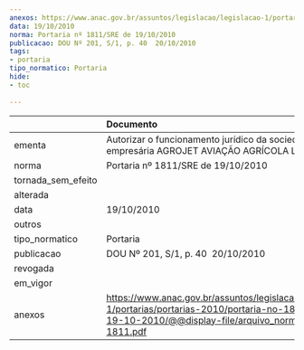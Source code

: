 ```yaml
---
anexos: https://www.anac.gov.br/assuntos/legislacao/legislacao-1/portarias/portarias-2010/portaria-no-1811-sre-de-19-10-2010/@@display-file/arquivo_norma/PA2010-1811.pdf
data: 19/10/2010
norma: Portaria nº 1811/SRE de 19/10/2010
publicacao: DOU Nº 201, S/1, p. 40  20/10/2010
tags:
- portaria
tipo_normatico: Portaria
hide: 
- toc 
 
---
```


|                    | Documento                                                                                                                                                         |
|:-------------------|:------------------------------------------------------------------------------------------------------------------------------------------------------------------|
| ementa             | Autorizar o funcionamento jurídico da sociedade empresária AGROJET AVIAÇÃO AGRÍCOLA LTDA.                                                                         |
| norma              | Portaria nº 1811/SRE de 19/10/2010                                                                                                                                |
| tornada_sem_efeito |                                                                                                                                                                   |
| alterada           |                                                                                                                                                                   |
| data               | 19/10/2010                                                                                                                                                        |
| outros             |                                                                                                                                                                   |
| tipo_normatico     | Portaria                                                                                                                                                          |
| publicacao         | DOU Nº 201, S/1, p. 40  20/10/2010                                                                                                                                |
| revogada           |                                                                                                                                                                   |
| em_vigor           |                                                                                                                                                                   |
| anexos             | https://www.anac.gov.br/assuntos/legislacao/legislacao-1/portarias/portarias-2010/portaria-no-1811-sre-de-19-10-2010/@@display-file/arquivo_norma/PA2010-1811.pdf |